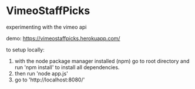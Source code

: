 # VimeoStaffPicks
experimenting with the vimeo api

demo: https://vimeostaffpicks.herokuapp.com/

to setup locally:

1) with the node package manager installed (npm) go to root directory and run 'npm install' to install all dependencies.
2) then run 'node app.js'
3) go to 'http://localhost:8080/'
